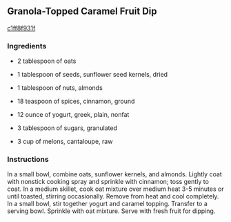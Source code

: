 ## Granola-Topped Caramel Fruit Dip

[c1ff8f931f](http://www.food.com/recipe/granola-topped-caramel-fruit-dip-449979)

### Ingredients

 - 2 tablespoon of oats

 - 1 tablespoon of seeds, sunflower seed kernels, dried

 - 1 tablespoon of nuts, almonds

 - 18 teaspoon of spices, cinnamon, ground

 - 12 ounce of yogurt, greek, plain, nonfat

 - 3 tablespoon of sugars, granulated

 - 3 cup of melons, cantaloupe, raw

### Instructions

In a small bowl, combine oats, sunflower kernels, and almonds. Lightly coat with nonstick cooking spray and sprinkle with cinnamon; toss gently to coat. In a medium skillet, cook oat mixture over medium heat 3-5 minutes or until toasted, stirring occasionally. Remove from heat and cool completely. In a small bowl, stir together yogurt and caramel topping. Transfer to a serving bowl. Sprinkle with oat mixture. Serve with fresh fruit for dipping.